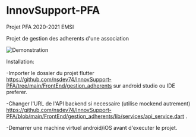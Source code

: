 # InnovSupport-PFA
Projet PFA 2020-2021 EMSI

Projet de gestion des adherents d'une association



![Demonstration](https://s2.gifyu.com/images/2021-01-03_20-02-18.gif)



Installation:

-Importer le dossier du projet flutter https://github.com/nsdev74/InnovSupport-PFA/tree/main/FrontEnd/gestion_adherents sur android studio ou IDE preferer.

-Changer l'URL de l'API backend si necessaire (utilise mockend autrement) https://github.com/nsdev74/InnovSupport-PFA/blob/main/FrontEnd/gestion_adherents/lib/services/api_service.dart .

-Demarrer une machine virtuel android/iOS avant d'executer le projet.
